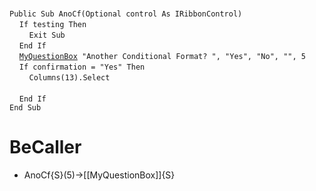 &nbsp;  &nbsp;  &nbsp;  &nbsp;  
`Public Sub AnoCf(Optional control As IRibbonControl)`  
&nbsp;&nbsp;&nbsp;&nbsp;`If testing Then`  
&nbsp;&nbsp;&nbsp;&nbsp;&nbsp;&nbsp;&nbsp;&nbsp;`Exit Sub`  
&nbsp;&nbsp;&nbsp;&nbsp;`End If`  
&nbsp;&nbsp;&nbsp;&nbsp;[`MyQuestionBox`](MyQuestionBox)` "Another Conditional Format? ", "Yes", "No", "", 5`  
&nbsp;&nbsp;&nbsp;&nbsp;`If confirmation = "Yes" Then`  
&nbsp;&nbsp;&nbsp;&nbsp;&nbsp;&nbsp;&nbsp;&nbsp;`Columns(13).Select`  
&nbsp;  &nbsp;  &nbsp;  &nbsp;  
&nbsp;&nbsp;&nbsp;&nbsp;`End If`  
`End Sub`  


# BeCaller
- AnoCf{S}(5)->[[MyQuestionBox]]{S}

